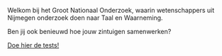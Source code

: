 <a href='#' id='logo' hideintro></a>

Welkom bij het Groot Nationaal Onderzoek, waarin wetenschappers uit Nijmegen onderzoek doen naar Taal en Waarneming.

Ben jij ook benieuwd hoe jouw zintuigen samenwerken?

<a href='#' hideintro>Doe hier de tests!</a>
